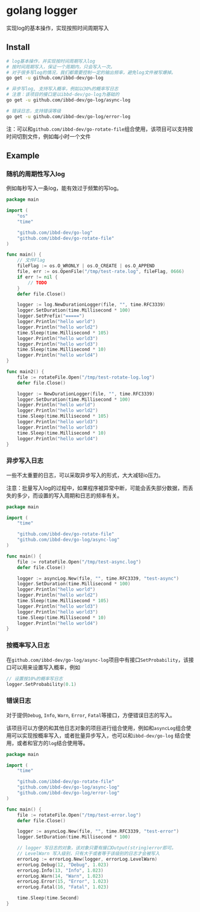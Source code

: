 # golang logger

实现log的基本操作，实现按照时间周期写入

## Install 

```sh
# log基本操作，并实现按时间周期写入log
# 按时间周期写入，保证一个周期内，只会写入一次。
# 对于很多写log的情况，我们都需要控制一定的输出频率，避免log文件被写爆掉。
go get -u github.com/ibbd-dev/go-log

# 异步写log, 支持写入概率，例如以30%的概率写日志
# 注意：该项目的接口是以ibbd-dev/go-log为基础的
go get -u github.com/ibbd-dev/go-log/async-log

# 错误日志，支持错误等级
go get -u github.com/ibbd-dev/go-log/error-log
```

注：可以和`github.com/ibbd-dev/go-rotate-file`组合使用，该项目可以支持按时间切割文件，例如每小时一个文件

## Example


### 随机的周期性写入log

例如每秒写入一条log，能有效过于频繁的写log。

```go
package main

import (
	"os"
	"time"

	"github.com/ibbd-dev/go-log"
	"github.com/ibbd-dev/go-rotate-file"
)

func main() {
	// 文件Flag
	fileFlag := os.O_WRONLY | os.O_CREATE | os.O_APPEND
	file, err := os.OpenFile("/tmp/test-rate.log", fileFlag, 0666)
	if err != nil {
		// TODO
	}
	defer file.Close()

	logger := log.NewDurationLogger(file, "", time.RFC3339)
	logger.SetDuration(time.Millisecond * 100)
	logger.SetPrefix("=====")
	logger.Println("hello world")
	logger.Println("hello world2")
	time.Sleep(time.Millisecond * 105)
	logger.Println("hello world3")
	logger.Println("hello world3")
	time.Sleep(time.Millisecond * 10)
	logger.Println("hello world4")
}

func main2() {
	file := rotateFile.Open("/tmp/test-rotate-log.log")
	defer file.Close()

	logger := NewDurationLogger(file, "", time.RFC3339)
	logger.SetDuration(time.Millisecond * 100)
	logger.Println("hello world")
	logger.Println("hello world2")
	time.Sleep(time.Millisecond * 105)
	logger.Println("hello world3")
	logger.Println("hello world3")
	time.Sleep(time.Millisecond * 10)
	logger.Println("hello world4")
}
```

### 异步写入日志

一些不太重要的日志，可以采取异步写入的形式，大大减轻io压力。

注意：批量写入log的过程中，如果程序被异常中断，可能会丢失部分数据，而丢失的多少，而设置的写入周期和日志的频率有关。

```go
package main

import (
	"time"

	"github.com/ibbd-dev/go-rotate-file"
	"github.com/ibbd-dev/go-log/async-log"
)

func main() {
	file := rotateFile.Open("/tmp/test-async.log")
	defer file.Close()

	logger := asyncLog.New(file, "", time.RFC3339, "test-async")
	logger.SetDuration(time.Millisecond * 100)
	logger.Println("hello world")
	logger.Println("hello world2")
	time.Sleep(time.Millisecond * 105)
	logger.Println("hello world3")
	logger.Println("hello world3")
	time.Sleep(time.Millisecond * 10)
	logger.Println("hello world4")
}
```

### 按概率写入日志

在`github.com/ibbd-dev/go-log/async-log`项目中有接口`SetProbability`，该接口可以用来设置写入概率，例如

```go
// 设置按10%的概率写日志
logger.SetProbability(0.1)
```

### 错误日志

对于提供`Debug`, `Info`, `Warn`, `Error`, `Fatal`等接口，方便错误日志的写入。

该项目可以方便的和其他日志对象的项目进行组合使用，例如和`asyncLog`组合使用可以实现按概率写入，或者批量异步写入，也可以和`ibbd-dev/go-log` 结合使用，或者和官方的`log`结合使用等。

```go
package main

import (
	"time"

	"github.com/ibbd-dev/go-rotate-file"
	"github.com/ibbd-dev/go-log/async-log"
	"github.com/ibbd-dev/go-log/error-log"
)

func main() {
	file := rotateFile.Open("/tmp/test-error.log")
	defer file.Close()

	logger := asyncLog.New(file, "", time.RFC3339, "test-error")
	logger.SetDuration(time.Millisecond * 100)

    // logger 写日志的对象，该对象只要有接口Output(string)error即可。
    // LevelWarn 写入级别，只有大于或者等于该级别的日志才会被写入
	errorLog := errorLog.New(logger, errorLog.LevelWarn)
	errorLog.Debug(12, "Debug", 1.023)
	errorLog.Info(13, "Info", 1.023)
	errorLog.Warn(14, "Warn", 1.023)
	errorLog.Error(15, "Error", 1.023)
	errorLog.Fatal(16, "Fatal", 1.023)

	time.Sleep(time.Second)
}

